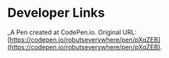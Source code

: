# Developer Links
 _A Pen created at CodePen.io. Original URL: [https://codepen.io/robutseverywhere/pen/pXqZEB](https://codepen.io/robutseverywhere/pen/pXqZEB).

 
